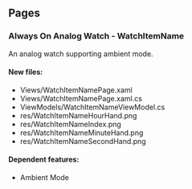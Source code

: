 ﻿## Pages

<!--{[{-->
### Always On Analog Watch - WatchItemName
An analog watch supporting ambient mode.
#### New files:
* Views/WatchItemNamePage.xaml
* Views/WatchItemNamePage.xaml.cs
* ViewModels/WatchItemNameViewModel.cs
* res/WatchItemNameHourHand.png
* res/WatchItemNameIndex.png
* res/WatchItemNameMinuteHand.png
* res/WatchItemNameSecondHand.png
#### Dependent features:
* Ambient Mode
<!--}]}-->